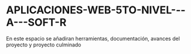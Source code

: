 # APLICACIONES-WEB-5TO-NIVEL---A---SOFT-R
En este espacio se añadiran herramientas, documentación, avances del proyecto y proyecto culminado
